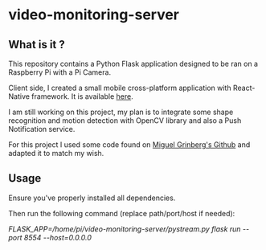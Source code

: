 # video-monitoring-server

## What is it ?

This repository contains a Python Flask application designed to be ran on a Raspberry Pi with a Pi Camera.

Client side, I created a small mobile cross-platform application with React-Native framework. It is available [here](https://github.com/BMatthai/video-monitoring-client-mobile).

I am still working on this project, my plan is to integrate some shape recognition and motion detection with OpenCV library and also a Push Notification service. 

For this project I used some code found on [Miguel Grinberg's Github](https://github.com/miguelgrinberg/flask-video-streaming) and adapted it to match my wish.

## Usage

Ensure you've properly installed all dependencies.

Then run the following command (replace path/port/host if needed):

*FLASK_APP=/home/pi/video-monitoring-server/pystream.py flask run --port 8554 --host=0.0.0.0*




